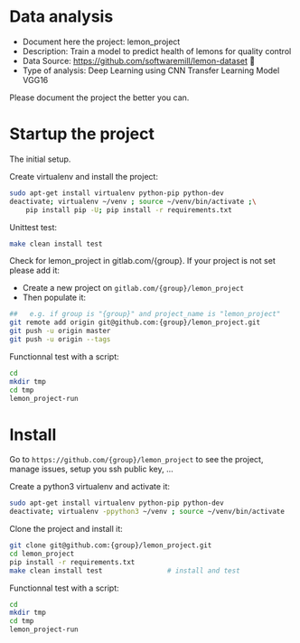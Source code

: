 # Data analysis
- Document here the project: lemon_project
- Description: Train a model to predict health of lemons for quality control
- Data Source: https://github.com/softwaremill/lemon-dataset  :lemon:
- Type of analysis: Deep Learning using CNN Transfer Learning Model VGG16

Please document the project the better you can.

# Startup the project

The initial setup.

Create virtualenv and install the project:
```bash
sudo apt-get install virtualenv python-pip python-dev
deactivate; virtualenv ~/venv ; source ~/venv/bin/activate ;\
    pip install pip -U; pip install -r requirements.txt
```

Unittest test:
```bash
make clean install test
```

Check for lemon_project in gitlab.com/{group}.
If your project is not set please add it:

- Create a new project on `gitlab.com/{group}/lemon_project`
- Then populate it:

```bash
##   e.g. if group is "{group}" and project_name is "lemon_project"
git remote add origin git@github.com:{group}/lemon_project.git
git push -u origin master
git push -u origin --tags
```

Functionnal test with a script:

```bash
cd
mkdir tmp
cd tmp
lemon_project-run
```

# Install

Go to `https://github.com/{group}/lemon_project` to see the project, manage issues,
setup you ssh public key, ...

Create a python3 virtualenv and activate it:

```bash
sudo apt-get install virtualenv python-pip python-dev
deactivate; virtualenv -ppython3 ~/venv ; source ~/venv/bin/activate
```

Clone the project and install it:

```bash
git clone git@github.com:{group}/lemon_project.git
cd lemon_project
pip install -r requirements.txt
make clean install test                # install and test
```
Functionnal test with a script:

```bash
cd
mkdir tmp
cd tmp
lemon_project-run
```
